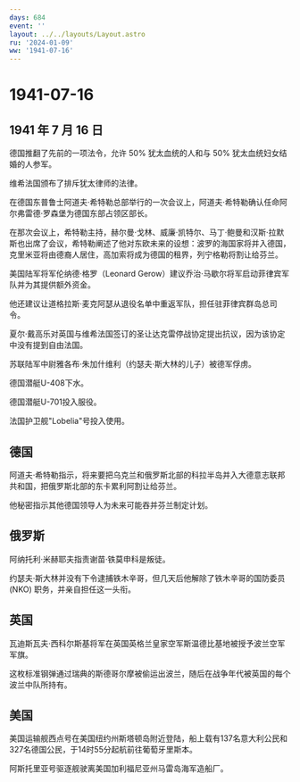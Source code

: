 ```yaml
---
days: 684
event: ''
layout: ../../layouts/Layout.astro
ru: '2024-01-09'
ww: '1941-07-16'
---
```


# 1941-07-16

## 1941 年 7 月 16 日

德国推翻了先前的一项法令，允许 50% 犹太血统的人和与 50%
犹太血统妇女结婚的人参军。

维希法国颁布了排斥犹太律师的法律。

在德国东普鲁士阿道夫·希特勒总部举行的一次会议上，阿道夫·希特勒确认任命阿尔弗雷德·罗森堡为德国东部占领区部长。

在那次会议上，希特勒主持，赫尔曼·戈林、威廉·凯特尔、马丁·鲍曼和汉斯·拉默斯也出席了会议，希特勒阐述了他对东欧未来的设想：波罗的海国家将并入德国，克里米亚将由德裔人居住，高加索将成为德国的租界，列宁格勒将割让给芬兰。

美国陆军将军伦纳德·格罗（Leonard
Gerow）建议乔治·马歇尔将军启动菲律宾军队并为其提供额外资金。

他还建议让道格拉斯·麦克阿瑟从退役名单中重返军队，担任驻菲律宾群岛总司令。

夏尔·戴高乐对英国与维希法国签订的圣让达克雷停战协定提出抗议，因为该协定中没有提到自由法国。

苏联陆军中尉雅各布·朱加什维利（约瑟夫·斯大林的儿子）被德军俘虏。

德国潜艇U-408下水。

德国潜艇U-701投入服役。

法国护卫舰"Lobelia"号投入使用。

## 德国

阿道夫·希特勒指示，将来要把乌克兰和俄罗斯北部的科拉半岛并入大德意志联邦共和国，把俄罗斯北部的东卡累利阿割让给芬兰。

他秘密指示其他德国领导人为未来可能吞并芬兰制定计划。

## 俄罗斯

阿纳托利·米赫耶夫指责谢苗·铁莫申科是叛徒。

约瑟夫·斯大林并没有下令逮捕铁木辛哥，但几天后他解除了铁木辛哥的国防委员
(NKO) 职务，并亲自担任这一头衔。

## 英国

瓦迪斯瓦夫·西科尔斯基将军在英国英格兰皇家空军斯温德比基地被授予波兰空军军旗。

这枚标准钢弹通过瑞典的斯德哥尔摩被偷运出波兰，随后在战争年代被英国的每个波兰中队所持有。

## 美国

美国运输舰西点号在美国纽约州斯塔顿岛附近登陆，船上载有137名意大利公民和327名德国公民，于14时55分起航前往葡萄牙里斯本。

阿斯托里亚号驱逐舰驶离美国加利福尼亚州马雷岛海军造船厂。